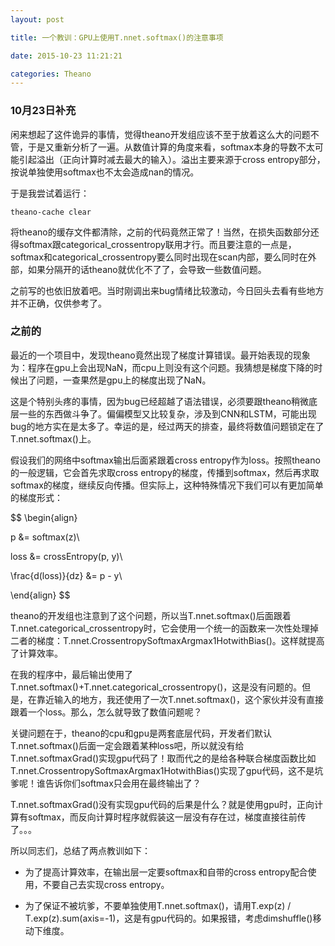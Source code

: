 ```yaml
---
layout: post

title: 一个教训：GPU上使用T.nnet.softmax()的注意事项

date: 2015-10-23 11:21:21

categories: Theano
---
```


### 10月23日补充

闲来想起了这件诡异的事情，觉得theano开发组应该不至于放着这么大的问题不管，于是又重新分析了一遍。从数值计算的角度来看，softmax本身的导数不太可能引起溢出（正向计算时减去最大的输入）。溢出主要来源于cross entropy部分，按说单独使用softmax也不太会造成nan的情况。

于是我尝试着运行：

	theano-cache clear

将theano的缓存文件都清除，之前的代码竟然正常了！当然，在损失函数部分还得softmax跟categorical_crossentropy联用才行。而且要注意的一点是，softmax和categorical_crossentropy要么同时出现在scan内部，要么同时在外部，如果分隔开的话theano就优化不了了，会导致一些数值问题。

之前写的也依旧放着吧。当时刚调出来bug情绪比较激动，今日回头去看有些地方并不正确，仅供参考了。

### 之前的

最近的一个项目中，发现theano竟然出现了梯度计算错误。最开始表现的现象为：程序在gpu上会出现NaN，而cpu上则没有这个问题。我猜想是梯度下降的时候出了问题，一查果然是gpu上的梯度出现了NaN。

这是个特别头疼的事情，因为bug已经超越了语法错误，必须要跟theano稍微底层一些的东西做斗争了。偏偏模型又比较复杂，涉及到CNN和LSTM，可能出现bug的地方实在是太多了。幸运的是，经过两天的排查，最终将数值问题锁定在了T.nnet.softmax()上。

假设我们的网络中softmax输出后面紧跟着cross entropy作为loss。按照theano的一般逻辑，它会首先求取cross entropy的梯度，传播到softmax，然后再求取softmax的梯度，继续反向传播。但实际上，这种特殊情况下我们可以有更加简单的梯度形式：

$$
\begin{align}

p &= softmax(z)\\

loss &= crossEntropy(p, y)\\

\frac{d(loss)}{dz} &= p - y\\

\end{align}
$$

theano的开发组也注意到了这个问题，所以当T.nnet.softmax()后面跟着T.nnet.categorical_crossentropy时，它会使用一个统一的函数来一次性处理掉二者的梯度：T.nnet.CrossentropySoftmaxArgmax1HotwithBias()。这样就提高了计算效率。

在我的程序中，最后输出使用了T.nnet.softmax()+T.nnet.categorical_crossentropy()，这是没有问题的。但是，在靠近输入的地方，我还使用了一次T.nnet.softmax()，这个家伙并没有直接跟着一个loss。那么，怎么就导致了数值问题呢？

关键问题在于，theano的cpu和gpu是两套底层代码，开发者们默认T.nnet.softmax()后面一定会跟着某种loss吧，所以就没有给T.nnet.softmaxGrad()实现gpu代码了！取而代之的是给各种联合梯度函数比如T.nnet.CrossentropySoftmaxArgmax1HotwithBias()实现了gpu代码，这不是坑爹呢！谁告诉你们softmax只会用在最终输出了？

T.nnet.softmaxGrad()没有实现gpu代码的后果是什么？就是使用gpu时，正向计算有softmax，而反向计算时程序就假装这一层没有存在过，梯度直接往前传了。。。

所以同志们，总结了两点教训如下：

- 为了提高计算效率，在输出层一定要softmax和自带的cross entropy配合使用，不要自己去实现cross entropy。

- 为了保证不被坑爹，不要单独使用T.nnet.softmax()，请用T.exp(z) / T.exp(z).sum(axis=-1)，这是有gpu代码的。如果报错，考虑dimshuffle()移动下维度。